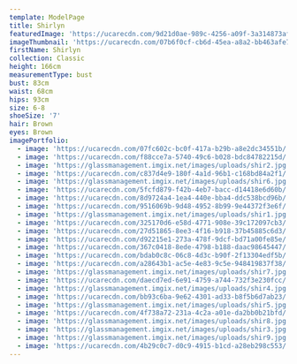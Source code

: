 ```yaml
---
template: ModelPage
title: Shirlyn
featuredImage: 'https://ucarecdn.com/9d21d0ae-989c-4256-a09f-3a314873af9e/'
imageThumbnail: 'https://ucarecdn.com/07b6f0cf-cb6d-45ea-a8a2-bb463afe7ae5/'
firstName: Shirlyn
collection: Classic
height: 166cm
measurementType: bust
bust: 83cm
waist: 68cm
hips: 93cm
size: 6-8
shoeSize: '7'
hair: Brown
eyes: Brown
imagePortfolio:
  - image: 'https://ucarecdn.com/07fc602c-bc0f-417a-b29b-a8e2dc34551b/'
  - image: 'https://ucarecdn.com/f88cce7a-5740-49c6-b028-bdc84782215d/'
  - image: 'https://glassmanagement.imgix.net/images/uploads/shir2.jpg'
  - image: 'https://ucarecdn.com/c837d4e9-180f-4a1d-96b1-c168bd84a2f1/'
  - image: 'https://glassmanagement.imgix.net/images/uploads/shir6.jpg'
  - image: 'https://ucarecdn.com/5fcfd879-f42b-4eb7-bacc-d14418e6d60b/'
  - image: 'https://ucarecdn.com/8d9724a4-1ea4-440e-bba4-ddc538bcd96b/'
  - image: 'https://ucarecdn.com/9516069b-9d48-4952-8b99-9e44372f3e6f/'
  - image: 'https://glassmanagement.imgix.net/images/uploads/shir1.jpg'
  - image: 'https://ucarecdn.com/325170d6-e58d-4771-908e-39c172097cb3/'
  - image: 'https://ucarecdn.com/27d51865-8ee3-4f16-b918-37b45885c6d3/'
  - image: 'https://ucarecdn.com/d92215e1-273a-478f-9dcf-bd71a00fe85e/'
  - image: 'https://ucarecdn.com/367c0418-8ede-4798-b188-daac98645447/'
  - image: 'https://ucarecdn.com/bdab0c8c-06c8-4d3c-b90f-2f13304edf5b/'
  - image: 'https://ucarecdn.com/a28643b1-ac5e-4e83-9c5e-948419837f38/'
  - image: 'https://glassmanagement.imgix.net/images/uploads/shir7.jpg'
  - image: 'https://ucarecdn.com/daecd7ed-6e91-4759-a744-732f3e230fcc/'
  - image: 'https://glassmanagement.imgix.net/images/uploads/shir4.jpg'
  - image: 'https://ucarecdn.com/bb93c6ba-9e62-4301-ad33-b8f5b6d7ab23/'
  - image: 'https://glassmanagement.imgix.net/images/uploads/shir5.jpg'
  - image: 'https://ucarecdn.com/4f738a72-231a-4c2a-a01e-da2bb0b21bfd/'
  - image: 'https://glassmanagement.imgix.net/images/uploads/shir8.jpg'
  - image: 'https://glassmanagement.imgix.net/images/uploads/shir3.jpg'
  - image: 'https://glassmanagement.imgix.net/images/uploads/shir9.jpg'
  - image: 'https://ucarecdn.com/4b29c0c7-d0c9-4915-b1cd-a28eb298c553/'
---
```


